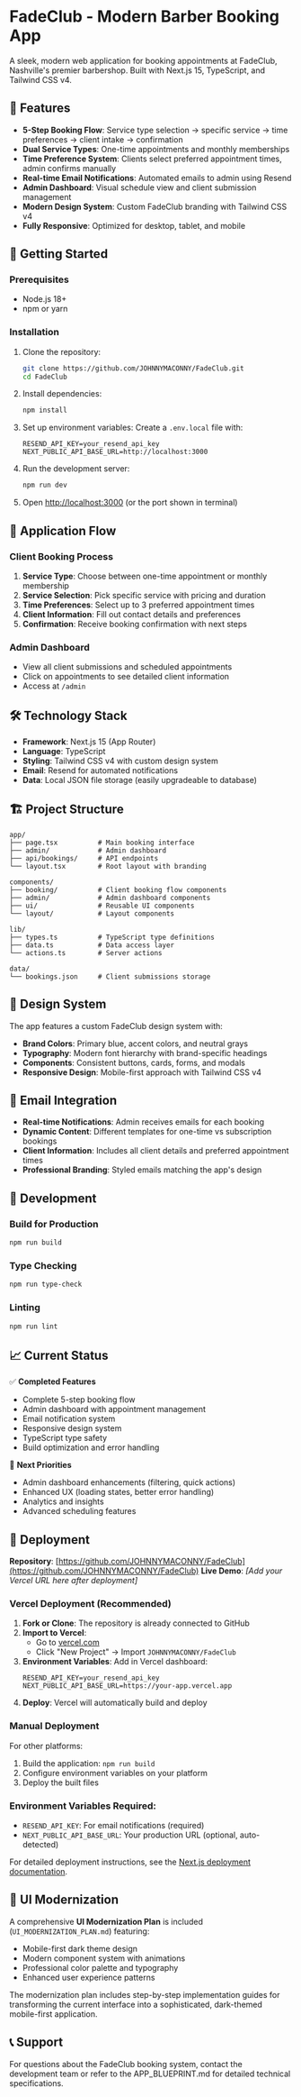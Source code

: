 # FadeClub - Modern Barber Booking App

A sleek, modern web application for booking appointments at FadeClub, Nashville's premier barbershop. Built with Next.js 15, TypeScript, and Tailwind CSS v4.

## 🎯 Features

- **5-Step Booking Flow**: Service type selection → specific service → time preferences → client intake → confirmation
- **Dual Service Types**: One-time appointments and monthly memberships
- **Time Preference System**: Clients select preferred appointment times, admin confirms manually
- **Real-time Email Notifications**: Automated emails to admin using Resend
- **Admin Dashboard**: Visual schedule view and client submission management
- **Modern Design System**: Custom FadeClub branding with Tailwind CSS v4
- **Fully Responsive**: Optimized for desktop, tablet, and mobile

## 🚀 Getting Started

### Prerequisites
- Node.js 18+ 
- npm or yarn

### Installation

1. Clone the repository:
   ```bash
   git clone https://github.com/JOHNNYMACONNY/FadeClub.git
   cd FadeClub
   ```

2. Install dependencies:
   ```bash
   npm install
   ```

3. Set up environment variables:
   Create a `.env.local` file with:
   ```
   RESEND_API_KEY=your_resend_api_key
   NEXT_PUBLIC_API_BASE_URL=http://localhost:3000
   ```

4. Run the development server:
   ```bash
   npm run dev
   ```

5. Open [http://localhost:3000](http://localhost:3000) (or the port shown in terminal)

## 📱 Application Flow

### Client Booking Process
1. **Service Type**: Choose between one-time appointment or monthly membership
2. **Service Selection**: Pick specific service with pricing and duration
3. **Time Preferences**: Select up to 3 preferred appointment times
4. **Client Information**: Fill out contact details and preferences
5. **Confirmation**: Receive booking confirmation with next steps

### Admin Dashboard
- View all client submissions and scheduled appointments
- Click on appointments to see detailed client information
- Access at `/admin`

## 🛠 Technology Stack

- **Framework**: Next.js 15 (App Router)
- **Language**: TypeScript
- **Styling**: Tailwind CSS v4 with custom design system
- **Email**: Resend for automated notifications
- **Data**: Local JSON file storage (easily upgradeable to database)

## 🏗 Project Structure

```
app/
├── page.tsx          # Main booking interface
├── admin/            # Admin dashboard
├── api/bookings/     # API endpoints
└── layout.tsx        # Root layout with branding

components/
├── booking/          # Client booking flow components
├── admin/            # Admin dashboard components
├── ui/               # Reusable UI components
└── layout/           # Layout components

lib/
├── types.ts          # TypeScript type definitions
├── data.ts           # Data access layer
└── actions.ts        # Server actions

data/
└── bookings.json     # Client submissions storage
```

## 🎨 Design System

The app features a custom FadeClub design system with:
- **Brand Colors**: Primary blue, accent colors, and neutral grays
- **Typography**: Modern font hierarchy with brand-specific headings
- **Components**: Consistent buttons, cards, forms, and modals
- **Responsive Design**: Mobile-first approach with Tailwind CSS v4

## 📧 Email Integration

- **Real-time Notifications**: Admin receives emails for each booking
- **Dynamic Content**: Different templates for one-time vs subscription bookings
- **Client Information**: Includes all client details and preferred appointment times
- **Professional Branding**: Styled emails matching the app's design

## 🔧 Development

### Build for Production
```bash
npm run build
```

### Type Checking
```bash
npm run type-check
```

### Linting
```bash
npm run lint
```

## 📈 Current Status

✅ **Completed Features**
- Complete 5-step booking flow
- Admin dashboard with appointment management
- Email notification system
- Responsive design system
- TypeScript type safety
- Build optimization and error handling

🚧 **Next Priorities**
- Admin dashboard enhancements (filtering, quick actions)
- Enhanced UX (loading states, better error handling)
- Analytics and insights
- Advanced scheduling features

## 🚀 Deployment

**Repository**: [https://github.com/JOHNNYMACONNY/FadeClub](https://github.com/JOHNNYMACONNY/FadeClub)
**Live Demo**: *[Add your Vercel URL here after deployment]*

### Vercel Deployment (Recommended)

1. **Fork or Clone**: The repository is already connected to GitHub
2. **Import to Vercel**: 
   - Go to [vercel.com](https://vercel.com)
   - Click "New Project" → Import `JOHNNYMACONNY/FadeClub`
3. **Environment Variables**: Add in Vercel dashboard:
   ```
   RESEND_API_KEY=your_resend_api_key
   NEXT_PUBLIC_API_BASE_URL=https://your-app.vercel.app
   ```
4. **Deploy**: Vercel will automatically build and deploy

### Manual Deployment

For other platforms:

1. Build the application: `npm run build`
2. Configure environment variables on your platform
3. Deploy the built files

### Environment Variables Required:
- `RESEND_API_KEY`: For email notifications (required)
- `NEXT_PUBLIC_API_BASE_URL`: Your production URL (optional, auto-detected)

For detailed deployment instructions, see the [Next.js deployment documentation](https://nextjs.org/docs/app/building-your-application/deploying).

## 🎨 UI Modernization

A comprehensive **UI Modernization Plan** is included (`UI_MODERNIZATION_PLAN.md`) featuring:
- Mobile-first dark theme design
- Modern component system with animations
- Professional color palette and typography
- Enhanced user experience patterns

The modernization plan includes step-by-step implementation guides for transforming the current interface into a sophisticated, dark-themed mobile-first application.

## 📞 Support

For questions about the FadeClub booking system, contact the development team or refer to the APP_BLUEPRINT.md for detailed technical specifications.
